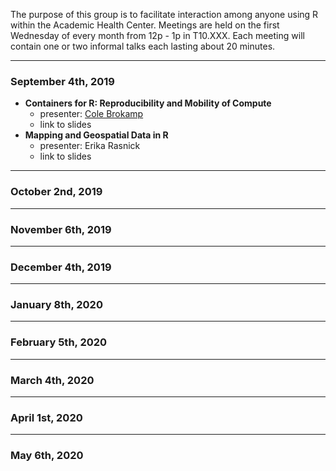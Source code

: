 The purpose of this group is to facilitate interaction among anyone using R within the Academic Health Center.  Meetings are held on the first Wednesday of every month from 12p - 1p in T10.XXX.  Each meeting will contain one or two informal talks each lasting about 20 minutes.

-------------------
### September 4th, 2019
- **Containers for R: Reproducibility and Mobility of Compute**
  - presenter: [Cole Brokamp](https://twitter.com/colebrokamp)
  - link to slides
- **Mapping and Geospatial Data in R**
  - presenter: Erika Rasnick
  - link to slides

-------------------
### October 2nd, 2019

-------------------
### November 6th, 2019

-------------------
### December 4th, 2019

-------------------
### January 8th, 2020

-------------------
### February 5th, 2020

-------------------
### March 4th, 2020

-------------------
### April 1st, 2020

-------------------
### May 6th, 2020

